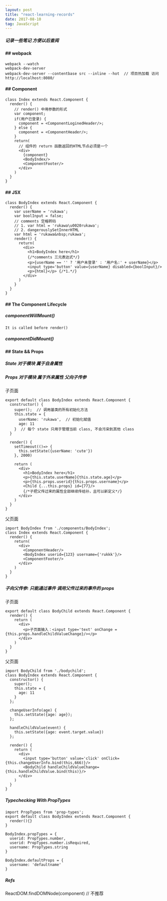 ```yaml
---
layout: post
title: "react-learning-records"
date: 2017-08-10
tag: JavaScript
---
```


##### 记录一些笔记 方便以后查阅

#### ## webpack

	webpack --watch
	webpack-dev-server
	webpack-dev-server --contentbase src --inline --hot  // 项目热加载 访问 http://localhost:8080/

#### ## Component

	class Index extends React.Component {
      render() {
        // render() 中用参数的形式
        var component;
        if(用户已登录) {
          component = <ComponentLoginedHeader/>;
        } else {
          component = <ComponentHeader/>;
        }
        return(
          // 组件的 return 函数返回的HTML节点必须是一个
          <div>
            {component}
            <BodyIndex/>
            <ComponentFooter/>
          </div>
        )
      }
	}

#### ## JSX

	class BodyIndex extends React.Component {
	  render() {
	    var userName = 'rukawa';
	    var boolInput = false;
	    // comments 空格转码
	    // 1. var html = 'rukawa\u0020rukawa';
	    // 2. dangerouslySetInnerHTML
	    var html = 'rukawa&nbsp;rukawa';
	    render() {
	      return(
	        <div>
	          <h1>BodyIndex here</h1>
	          {/*comments 三元表达式*/}
	          <p>{userName == '' ? '用户未登录' : '用户名:' + userName}</p>
	          <input type='button' value={userName} disabled={boolInput}/>
	          <p>{html}</p> {/*1.*/}
	        </div>
	      )
	    }
	  }
	}

#### ## The Component Lifecycle

##### componentWillMount()

	It is called before render()

##### componentDidMount()

#### ## State && Props

##### State 对于模块 属于自身属性

##### Props 对于模块 属于外来属性 父向子传参

子页面

	export default class BodyIndex extends React.Component {
	  constructor() {
	    super();  // 调用基类的所有初始化方法
	    this.state = {
	      userName: 'rukawa',  // 初始化赋值
	      age: 11
	    }  // 每个 state 只用于管理当前 class, 不会污染到其他 class
	  }

	  render() {
	    setTimeout(()=> {
	      this.setState({userName: 'cute'})
	    }, 2000)

	    return (
	      <div>
	        <h1>BodyIndex here</h1>
	        <p>{this.state.userName}{this.state.age}</p>
	        <p>{this.props.userid}{this.props.username}</p>
	        <Child {...this.props} id={77}/>
	        {/*子把父传过来的属性全部继续传给孙，且可以新定义*/}
	      </div>
	    )
	  }
	}

父页面

	import BodyIndex from './components/BodyIndex';
	class Index extends React.Component {
	  render() {
	    return(
	      <div>
	        <ComponentHeader/>
	        <BodyIndex userid={123} username={'rukkk'}/>
	        <ComponentFooter/>
	      </div>
	    )
	  }
	}



##### 子向父传参: 只能通过事件 调用父传过来的事件的 props

子页面

	export default class BodyChild extends React.Component {
	  render() {
	    return (
	      <div>
	        <p>子页面输入：<input type='text' onChange = {this.props.handleChildValueChange}/></p>
	      </div>
	    )
	  }
	}

父页面

	import BodyChild from './bodychild';
	class BodyIndex extends React.Component {
	  constructor() {
	    super();
	    this.state = {
	      age: 11
	    }
	  };

	  changeUserInfo(age) {
	    this.setState({age: age});
	  };

	  handleChildValue(event) {
	    this.setState({age: event.target.value})
	  };

	  render() {
	    return (
	      <div>
	        <input type='button' value='click' onClick={this.changeUserInfo.bind(this,666)}/>
	        <BodyChild handleChildValueChange={this.handleChildValue.bind(this)}/>
	      </div>
	    )
	  }
	}

##### Typechecking With PropTypes

	import PropTypes from 'prop-types';
	export default class BodyIndex extends React.Component {
	  render(){}
	}

	BodyIndex.propTypes = {
	  userid: PropTypes.number,
	  userid: PropTypes.number.isRequired,
	  username: PropTypes.string
	}

	BodyIndex.defaultProps = {
	  username: 'defaultname'
	}

##### Refs

ReactDOM.findDOMNode(component) // 不推荐